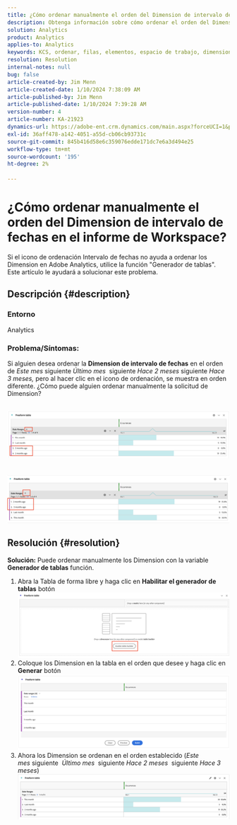 ```yaml
---
title: ¿Cómo ordenar manualmente el orden del Dimension de intervalo de fechas en el informe de Workspace?
description: Obtenga información sobre cómo ordenar el orden del Dimension de intervalos de fechas en Analytics. Utilice la función "Table Builder".
solution: Analytics
product: Analytics
applies-to: Analytics
keywords: KCS, ordenar, filas, elementos, espacio de trabajo, dimensiones, ordenar, Adobe Analytics, intervalo de fechas, manualmente, informe
resolution: Resolution
internal-notes: null
bug: false
article-created-by: Jim Menn
article-created-date: 1/10/2024 7:38:09 AM
article-published-by: Jim Menn
article-published-date: 1/10/2024 7:39:28 AM
version-number: 4
article-number: KA-21923
dynamics-url: https://adobe-ent.crm.dynamics.com/main.aspx?forceUCI=1&pagetype=entityrecord&etn=knowledgearticle&id=b0888530-8baf-ee11-a569-6045bd006268
exl-id: 36aff478-a142-4051-a55d-cb06cb93731c
source-git-commit: 845b416d58e6c359076edde171dc7e6a3d494e25
workflow-type: tm+mt
source-wordcount: '195'
ht-degree: 2%

---
```


# ¿Cómo ordenar manualmente el orden del Dimension de intervalo de fechas en el informe de Workspace?


Si el icono de ordenación Intervalo de fechas no ayuda a ordenar los Dimension en Adobe Analytics, utilice la función &quot;Generador de tablas&quot;. Este artículo le ayudará a solucionar este problema.

## Descripción {#description}


### <b>Entorno</b>

Analytics



### <b>Problema/Síntomas:</b>

Si alguien desea ordenar la <b>Dimension de intervalo de fechas</b> en el orden de *Este mes* siguiente *Último mes*  siguiente *Hace 2 meses* siguiente *Hace 3 meses,* pero al hacer clic en el icono de ordenación, se muestra en orden diferente.
¿Cómo puede alguien ordenar manualmente la solicitud de Dimension?

 <br>![](assets/___b3888530-8baf-ee11-a569-6045bd006268___.png)<br> <br> <br>![](assets/___b7888530-8baf-ee11-a569-6045bd006268___.png)

## Resolución {#resolution}

<b>Solución:</b>
Puede ordenar manualmente los Dimension con la variable <b>Generador de tablas</b> función.

1. Abra la Tabla de forma libre y haga clic en <b>Habilitar el generador de tablas</b> botón ![](assets/d4eda136-2fcd-ed11-b597-6045bd006793.png)
2. Coloque los Dimension en la tabla en el orden que desee y haga clic en <b>Generar</b> botón![](assets/69497031-30cd-ed11-b597-6045bd006793.png)
3. Ahora los Dimension se ordenan en el orden establecido (*Este mes* siguiente  *Último mes*  siguiente *Hace 2 meses*  siguiente *Hace 3 meses*)![](assets/efb1744a-30cd-ed11-b597-6045bd006793.png)
